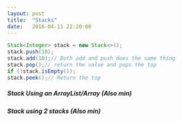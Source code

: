```yaml
---
layout: post
title:  "Stacks"
date:   2016-04-11 22:20:00
---
```


```java
Stack<Integer> stack = new Stack<>();
stack.push(10);
stack.add(10);// Both add and push does the same thing
stack.pop();// return the value and pops the top
if (!stack.isEmpty());
stack.peek();// Return the top
```
##### Stack Using an ArrayList/Array (Also min)

##### Stack using 2 stacks (Also min)

##### 


